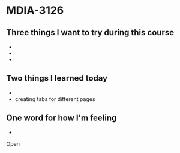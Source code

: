 # MDIA-3126

## Three things I want to try during this course 
- 
- 
- 

## Two things I learned today
- 
- creating tabs for different pages

## One word for how I'm feeling
- 

Open